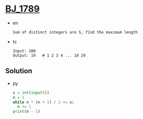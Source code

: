 # [BJ_1789](https://acmicpc.net/problem/1789)

* en

  ```en
  Sum of distinct integers are S, find the maximum length
  ```

* tc

  ```tc
  Input: 200
  Output: 19   # 1 2 3 4 ... 18 29
  ```

## Solution

* py

  ```py
  s = int(input())
  n = 1
  while n * (n + 1) / 2 <= s:
    n += 1
  print(n - 1)
  ```
